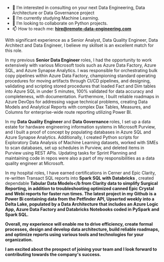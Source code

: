 
- 👀 I’m interested in consulting on your next Data Engineering, Data Architecture or Data Governance project
- 🌱 I’m currently studying Machine Learning.
- 💞️ I’m looking to collaborate on Python projects. 
- 📫 How to reach me: <b> hire@remote-data-engineering.com </b>

With significant experience as a Senior Analyst, Data Quality Engineer, Data Architect and Data Engineer, I believe my skillset is an excellent match for this role.

In my previous <b> Senior Data Engineer </b> roles, I had the opportunity to work extensively with various Microsoft tools such as Azure Data Factory, Azure SQL, and Azure Synapse Analytics. I was responsible for orchestrating bulk copy pipelines within Azure Data Factory, championing standard operating procedures for moving artifacts through CI/CD pipelines, and designing, validating and scripting stored procedures that loaded Fact and Dim tables into Azure SQL in under 5 minutes, 100% validated for data accuracy and completeness, with documentation. Furthermore, I built reliable roadmaps in Azure DevOps for addressing vague technical problems, creating Data Models and Analytical Reports with complex Dax Tables, Measures, and Columns for enterprise-wide route reporting utilizing Power BI.

In my <b> Data Quality Engineer </b>  and <b> Data Governance </b> roles, I set up a data estate for hardware engineering information systems in Microsoft Purview, and I built a proof of concept by populating databases in Azure SQL and Azure Synapse Analytics. Additionally, I created Python scripts for Exploratory Data Analysis of Machine Learning datasets, worked with SMEs to scan databases, set up schedules in Purview, and deleted items in Purview using REST APIs. Updating tasks for Sprint Planning and maintaining code in repos were also a part of my responsibilities as a data quality engineer at Microsoft.

In my hospital roles, I have earned certifications in Cerner and Epic Clarity, re-written Transact SQL reports into <b> Spark SQL with Databricks </b>, created dependable <b> Tabular Data Models</b from Clarity data to simplify Surgical Reporting, in addition to troubleshooting optimized canned Epic Crystal and Webi reports for faster run times.
The latest project in my Github is a Power Bi containing data from the Petfinder API, Upserted weekly into a Delta Lake, populated by a Data Architecture that includes an Azure Logic App, Azure Data Factory and Databricks Notebooks coded in PySpark and Spark SQL. 

Overall, my experience will enable me to drive efficiency, create formal processes, design and develop data architecture, build reliable roadmaps, and optimize reports using various tools and technologies for your organization.

I am excited about the prospect of joining your team and I look forward to contributing towards the company's success. 
